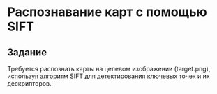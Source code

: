 # Распознавание карт с помощью SIFT 
## Задание
Требуется распознать  карты  на целевом изображении (target.png), используя алгоритм SIFT для детектирования ключевых точек и их дескрипторов. 
